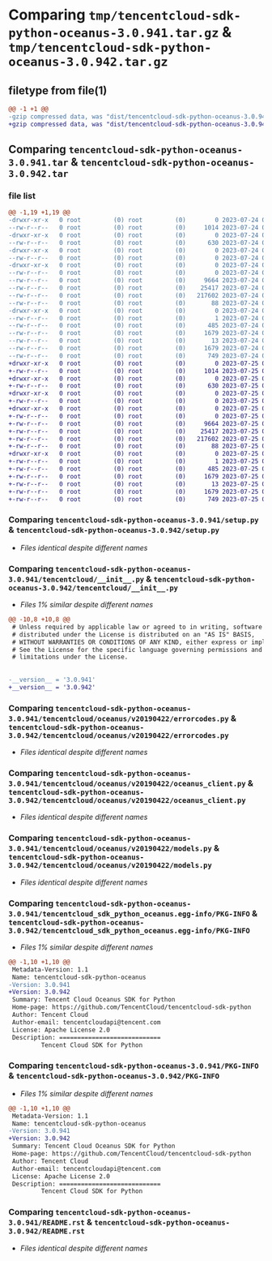 # Comparing `tmp/tencentcloud-sdk-python-oceanus-3.0.941.tar.gz` & `tmp/tencentcloud-sdk-python-oceanus-3.0.942.tar.gz`

## filetype from file(1)

```diff
@@ -1 +1 @@
-gzip compressed data, was "dist/tencentcloud-sdk-python-oceanus-3.0.941.tar", last modified: Mon Jul 24 00:41:11 2023, max compression
+gzip compressed data, was "dist/tencentcloud-sdk-python-oceanus-3.0.942.tar", last modified: Tue Jul 25 04:22:28 2023, max compression
```

## Comparing `tencentcloud-sdk-python-oceanus-3.0.941.tar` & `tencentcloud-sdk-python-oceanus-3.0.942.tar`

### file list

```diff
@@ -1,19 +1,19 @@
-drwxr-xr-x   0 root         (0) root         (0)        0 2023-07-24 00:41:11.000000 tencentcloud-sdk-python-oceanus-3.0.941/
--rw-r--r--   0 root         (0) root         (0)     1014 2023-07-24 00:41:11.000000 tencentcloud-sdk-python-oceanus-3.0.941/setup.py
-drwxr-xr-x   0 root         (0) root         (0)        0 2023-07-24 00:41:11.000000 tencentcloud-sdk-python-oceanus-3.0.941/tencentcloud/
--rw-r--r--   0 root         (0) root         (0)      630 2023-07-24 00:41:11.000000 tencentcloud-sdk-python-oceanus-3.0.941/tencentcloud/__init__.py
-drwxr-xr-x   0 root         (0) root         (0)        0 2023-07-24 00:41:11.000000 tencentcloud-sdk-python-oceanus-3.0.941/tencentcloud/oceanus/
--rw-r--r--   0 root         (0) root         (0)        0 2023-07-24 00:41:11.000000 tencentcloud-sdk-python-oceanus-3.0.941/tencentcloud/oceanus/__init__.py
-drwxr-xr-x   0 root         (0) root         (0)        0 2023-07-24 00:41:11.000000 tencentcloud-sdk-python-oceanus-3.0.941/tencentcloud/oceanus/v20190422/
--rw-r--r--   0 root         (0) root         (0)        0 2023-07-24 00:41:11.000000 tencentcloud-sdk-python-oceanus-3.0.941/tencentcloud/oceanus/v20190422/__init__.py
--rw-r--r--   0 root         (0) root         (0)     9664 2023-07-24 00:41:11.000000 tencentcloud-sdk-python-oceanus-3.0.941/tencentcloud/oceanus/v20190422/errorcodes.py
--rw-r--r--   0 root         (0) root         (0)    25417 2023-07-24 00:41:11.000000 tencentcloud-sdk-python-oceanus-3.0.941/tencentcloud/oceanus/v20190422/oceanus_client.py
--rw-r--r--   0 root         (0) root         (0)   217602 2023-07-24 00:41:11.000000 tencentcloud-sdk-python-oceanus-3.0.941/tencentcloud/oceanus/v20190422/models.py
--rw-r--r--   0 root         (0) root         (0)       88 2023-07-24 00:41:11.000000 tencentcloud-sdk-python-oceanus-3.0.941/setup.cfg
-drwxr-xr-x   0 root         (0) root         (0)        0 2023-07-24 00:41:11.000000 tencentcloud-sdk-python-oceanus-3.0.941/tencentcloud_sdk_python_oceanus.egg-info/
--rw-r--r--   0 root         (0) root         (0)        1 2023-07-24 00:41:11.000000 tencentcloud-sdk-python-oceanus-3.0.941/tencentcloud_sdk_python_oceanus.egg-info/dependency_links.txt
--rw-r--r--   0 root         (0) root         (0)      485 2023-07-24 00:41:11.000000 tencentcloud-sdk-python-oceanus-3.0.941/tencentcloud_sdk_python_oceanus.egg-info/SOURCES.txt
--rw-r--r--   0 root         (0) root         (0)     1679 2023-07-24 00:41:11.000000 tencentcloud-sdk-python-oceanus-3.0.941/tencentcloud_sdk_python_oceanus.egg-info/PKG-INFO
--rw-r--r--   0 root         (0) root         (0)       13 2023-07-24 00:41:11.000000 tencentcloud-sdk-python-oceanus-3.0.941/tencentcloud_sdk_python_oceanus.egg-info/top_level.txt
--rw-r--r--   0 root         (0) root         (0)     1679 2023-07-24 00:41:11.000000 tencentcloud-sdk-python-oceanus-3.0.941/PKG-INFO
--rw-r--r--   0 root         (0) root         (0)      749 2023-07-24 00:41:11.000000 tencentcloud-sdk-python-oceanus-3.0.941/README.rst
+drwxr-xr-x   0 root         (0) root         (0)        0 2023-07-25 04:22:28.000000 tencentcloud-sdk-python-oceanus-3.0.942/
+-rw-r--r--   0 root         (0) root         (0)     1014 2023-07-25 04:22:28.000000 tencentcloud-sdk-python-oceanus-3.0.942/setup.py
+drwxr-xr-x   0 root         (0) root         (0)        0 2023-07-25 04:22:28.000000 tencentcloud-sdk-python-oceanus-3.0.942/tencentcloud/
+-rw-r--r--   0 root         (0) root         (0)      630 2023-07-25 04:22:28.000000 tencentcloud-sdk-python-oceanus-3.0.942/tencentcloud/__init__.py
+drwxr-xr-x   0 root         (0) root         (0)        0 2023-07-25 04:22:28.000000 tencentcloud-sdk-python-oceanus-3.0.942/tencentcloud/oceanus/
+-rw-r--r--   0 root         (0) root         (0)        0 2023-07-25 04:22:28.000000 tencentcloud-sdk-python-oceanus-3.0.942/tencentcloud/oceanus/__init__.py
+drwxr-xr-x   0 root         (0) root         (0)        0 2023-07-25 04:22:28.000000 tencentcloud-sdk-python-oceanus-3.0.942/tencentcloud/oceanus/v20190422/
+-rw-r--r--   0 root         (0) root         (0)        0 2023-07-25 04:22:28.000000 tencentcloud-sdk-python-oceanus-3.0.942/tencentcloud/oceanus/v20190422/__init__.py
+-rw-r--r--   0 root         (0) root         (0)     9664 2023-07-25 04:22:28.000000 tencentcloud-sdk-python-oceanus-3.0.942/tencentcloud/oceanus/v20190422/errorcodes.py
+-rw-r--r--   0 root         (0) root         (0)    25417 2023-07-25 04:22:28.000000 tencentcloud-sdk-python-oceanus-3.0.942/tencentcloud/oceanus/v20190422/oceanus_client.py
+-rw-r--r--   0 root         (0) root         (0)   217602 2023-07-25 04:22:28.000000 tencentcloud-sdk-python-oceanus-3.0.942/tencentcloud/oceanus/v20190422/models.py
+-rw-r--r--   0 root         (0) root         (0)       88 2023-07-25 04:22:28.000000 tencentcloud-sdk-python-oceanus-3.0.942/setup.cfg
+drwxr-xr-x   0 root         (0) root         (0)        0 2023-07-25 04:22:28.000000 tencentcloud-sdk-python-oceanus-3.0.942/tencentcloud_sdk_python_oceanus.egg-info/
+-rw-r--r--   0 root         (0) root         (0)        1 2023-07-25 04:22:28.000000 tencentcloud-sdk-python-oceanus-3.0.942/tencentcloud_sdk_python_oceanus.egg-info/dependency_links.txt
+-rw-r--r--   0 root         (0) root         (0)      485 2023-07-25 04:22:28.000000 tencentcloud-sdk-python-oceanus-3.0.942/tencentcloud_sdk_python_oceanus.egg-info/SOURCES.txt
+-rw-r--r--   0 root         (0) root         (0)     1679 2023-07-25 04:22:28.000000 tencentcloud-sdk-python-oceanus-3.0.942/tencentcloud_sdk_python_oceanus.egg-info/PKG-INFO
+-rw-r--r--   0 root         (0) root         (0)       13 2023-07-25 04:22:28.000000 tencentcloud-sdk-python-oceanus-3.0.942/tencentcloud_sdk_python_oceanus.egg-info/top_level.txt
+-rw-r--r--   0 root         (0) root         (0)     1679 2023-07-25 04:22:28.000000 tencentcloud-sdk-python-oceanus-3.0.942/PKG-INFO
+-rw-r--r--   0 root         (0) root         (0)      749 2023-07-25 04:22:28.000000 tencentcloud-sdk-python-oceanus-3.0.942/README.rst
```

### Comparing `tencentcloud-sdk-python-oceanus-3.0.941/setup.py` & `tencentcloud-sdk-python-oceanus-3.0.942/setup.py`

 * *Files identical despite different names*

### Comparing `tencentcloud-sdk-python-oceanus-3.0.941/tencentcloud/__init__.py` & `tencentcloud-sdk-python-oceanus-3.0.942/tencentcloud/__init__.py`

 * *Files 1% similar despite different names*

```diff
@@ -10,8 +10,8 @@
 # Unless required by applicable law or agreed to in writing, software
 # distributed under the License is distributed on an "AS IS" BASIS,
 # WITHOUT WARRANTIES OR CONDITIONS OF ANY KIND, either express or implied.
 # See the License for the specific language governing permissions and
 # limitations under the License.
 
 
-__version__ = '3.0.941'
+__version__ = '3.0.942'
```

### Comparing `tencentcloud-sdk-python-oceanus-3.0.941/tencentcloud/oceanus/v20190422/errorcodes.py` & `tencentcloud-sdk-python-oceanus-3.0.942/tencentcloud/oceanus/v20190422/errorcodes.py`

 * *Files identical despite different names*

### Comparing `tencentcloud-sdk-python-oceanus-3.0.941/tencentcloud/oceanus/v20190422/oceanus_client.py` & `tencentcloud-sdk-python-oceanus-3.0.942/tencentcloud/oceanus/v20190422/oceanus_client.py`

 * *Files identical despite different names*

### Comparing `tencentcloud-sdk-python-oceanus-3.0.941/tencentcloud/oceanus/v20190422/models.py` & `tencentcloud-sdk-python-oceanus-3.0.942/tencentcloud/oceanus/v20190422/models.py`

 * *Files identical despite different names*

### Comparing `tencentcloud-sdk-python-oceanus-3.0.941/tencentcloud_sdk_python_oceanus.egg-info/PKG-INFO` & `tencentcloud-sdk-python-oceanus-3.0.942/tencentcloud_sdk_python_oceanus.egg-info/PKG-INFO`

 * *Files 1% similar despite different names*

```diff
@@ -1,10 +1,10 @@
 Metadata-Version: 1.1
 Name: tencentcloud-sdk-python-oceanus
-Version: 3.0.941
+Version: 3.0.942
 Summary: Tencent Cloud Oceanus SDK for Python
 Home-page: https://github.com/TencentCloud/tencentcloud-sdk-python
 Author: Tencent Cloud
 Author-email: tencentcloudapi@tencent.com
 License: Apache License 2.0
 Description: ============================
         Tencent Cloud SDK for Python
```

### Comparing `tencentcloud-sdk-python-oceanus-3.0.941/PKG-INFO` & `tencentcloud-sdk-python-oceanus-3.0.942/PKG-INFO`

 * *Files 1% similar despite different names*

```diff
@@ -1,10 +1,10 @@
 Metadata-Version: 1.1
 Name: tencentcloud-sdk-python-oceanus
-Version: 3.0.941
+Version: 3.0.942
 Summary: Tencent Cloud Oceanus SDK for Python
 Home-page: https://github.com/TencentCloud/tencentcloud-sdk-python
 Author: Tencent Cloud
 Author-email: tencentcloudapi@tencent.com
 License: Apache License 2.0
 Description: ============================
         Tencent Cloud SDK for Python
```

### Comparing `tencentcloud-sdk-python-oceanus-3.0.941/README.rst` & `tencentcloud-sdk-python-oceanus-3.0.942/README.rst`

 * *Files identical despite different names*

